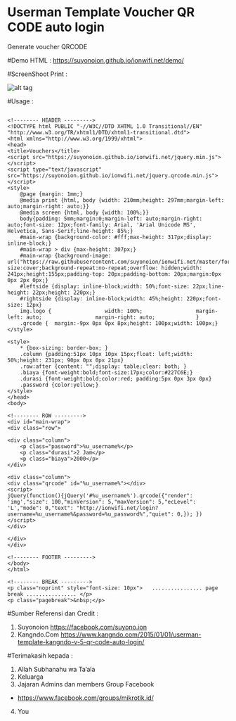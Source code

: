 # Userman Template Voucher QR CODE auto login
Generate voucher QRCODE

#Demo HTML : https://suyonoion.github.io/ionwifi.net/demo/

#ScreenShoot Print :

![alt tag](https://raw.githubusercontent.com/suyonoion/ionwifi.net/master/ss-print.png)

#Usage :
```

<!-------- HEADER ---------> 
<!DOCTYPE html PUBLIC "-//W3C//DTD XHTML 1.0 Transitional//EN" "http://www.w3.org/TR/xhtml1/DTD/xhtml1-transitional.dtd">
<html xmlns="http://www.w3.org/1999/xhtml">
<head>
<title>Vouchers</title>
<script src="https://suyonoion.github.io/ionwifi.net/jquery.min.js"></script>
<script type="text/javascript" src="https://suyonoion.github.io/ionwifi.net/jquery.qrcode.min.js"></script>
<style>
	@page {margin: 1mm;}
	@media print {html, body {width: 210mm;height: 297mm;margin-left: auto;margin-right: auto;}}
	@media screen {html, body {width: 100%;}}
	body{padding: 5mm;margin:0;margin-left: auto;margin-right: auto;font-size: 12px;font-family: Arial, 'Arial Unicode MS', Helvetica, Sans-Serif;line-height: 85%;}
	#main-wrap {background-color: #fff;max-height: 317px;display: inline-block;}
	#main-wrap > div {max-height: 307px;}
	#main-wrap {background-image: url("https://raw.githubusercontent.com/suyonoion/ionwifi.net/master/formlogin.png");background-size:cover;background-repeat:no-repeat;overflow: hidden;width: 241px;height:155px;padding-top: 20px;padding-bottom: 20px;margin:0px 0px 2px 0px;}
	#leftside {display: inline-block;width: 50%;font-size: 22px;line-height: 22px;height: 220px;}
	#rightside {display: inline-block;width: 45%;height: 220px;font-size: 12px}
	img.logo {                 width: 100%;                 margin-left: auto;                 margin-right: auto;             }
	.qrcode {  margin:-9px 0px 0px 8px;height: 100px;width: 100px;}
</style>

<style> 
	* {box-sizing: border-box; } 
	.column {padding:51px 10px 10px 15px;float: left;width: 50%;height: 231px; 90px 0px 0px 21px} 
	.row:after {content: "";display: table;clear: both; }  
	.biaya {font-weight:bold;font-size:17px;color:#227C6E;}  
	.durasi {font-weight:bold;color:red; padding:5px 0px 3px 0px} 
	.password {color:yellow;} 
</style> 
</head> 
<body>

<!-------- ROW ---------> 
<div id="main-wrap">
<div class="row">

<div class="column">
	<p class="password">%u_username%</p>
	<p class="durasi">2 Jam</p>
	<p class="biaya">2000</p>
</div>

<div class="column">
<div class="qrcode" id="%u_username%"></div>
<script> 
jQuery(function(){jQuery('#%u_username%').qrcode({"render": 'img',"size": 100,"minVersion": 5,"maxVersion": 5,"ecLevel": 'L',"mode": 0,"text": "http://ionwifi.net/login?username=%u_username%&password=%u_password%","quiet": 0,}); }) 
</script> 
</div> 

</div>
</div>

<!-------- FOOTER ---------> 
</body> 
</html>

<!-------- BREAK ---------> 
<p class="noprint" style="font-size: 10px">   ................ page break ................ </p>
<p class="pagebreak">&nbsp;</p>

```

#Sumber Referensi dan Credit :

1.	Suyonoion
https://facebook.com/suyono.ion
2.	Kangndo.Com
https://www.kangndo.com/2015/01/01/userman-template-kangndo-v-5-qr-code-auto-login/

#Terimakasih kepada :
1.	Allah Subhanahu wa Ta’ala
2.	Keluarga
3.	Jajaran Admins dan members Group Facebook 
-	https://www.facebook.com/groups/mikrotik.id/
4.	You



